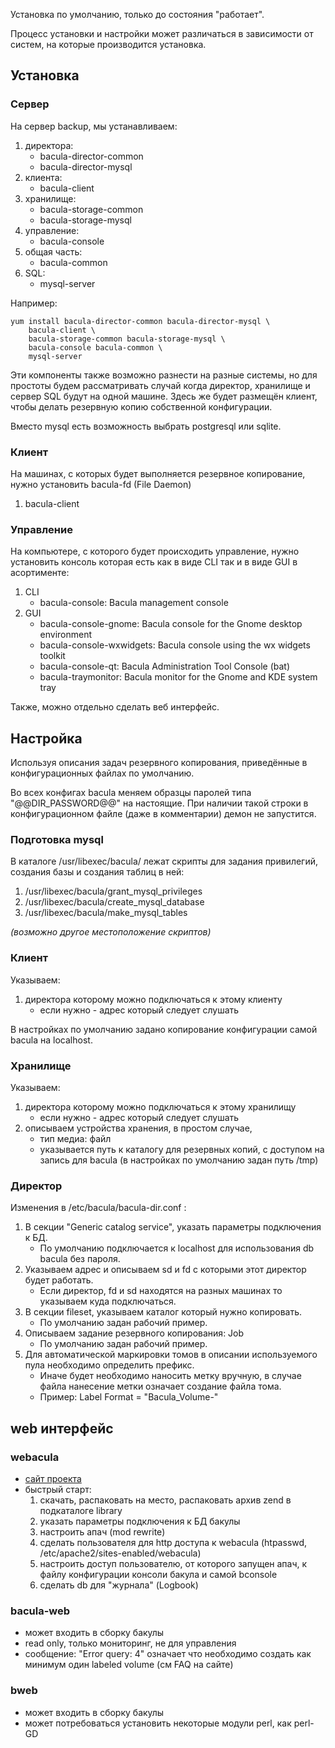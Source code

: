 Установка по умолчанию, только до состояния "работает".

Процесс установки и настройки может различаться в зависимости от систем,
на которые производится установка.

## Установка

### Сервер

На сервер backup, мы устанавливаем:

1.  директора:
      - bacula-director-common
      - bacula-director-mysql
2.  клиента:
      - bacula-client
3.  хранилище:
      - bacula-storage-common
      - bacula-storage-mysql
4.  управление:
      - bacula-console
5.  общая часть:
      - bacula-common
6.  SQL:
      - mysql-server

Например:

    yum install bacula-director-common bacula-director-mysql \
        bacula-client \
        bacula-storage-common bacula-storage-mysql \
        bacula-console bacula-common \
        mysql-server

Эти компоненты также возможно разнести на разные системы, но для
простоты будем рассматривать случай когда директор, хранилище и
сервер SQL будут на одной машине. Здесь же будет размещён клиент, чтобы
делать резервную копию собственной конфигурации.

Вместо mysql есть возможность выбрать postgresql или sqlite.

### Клиент

На машинах, с которых будет выполняется резервное копирование, нужно
установить bacula-fd (File Daemon)

1.  bacula-client

### Управление

На компьютере, с которого будет происходить управление, нужно установить
консоль которая есть как в виде CLI так и в виде GUI в асортименте:

1.  CLI
      - bacula-console: Bacula management console
2.  GUI
      - bacula-console-gnome: Bacula console for the Gnome desktop
        environment
      - bacula-console-wxwidgets: Bacula console using the wx widgets
        toolkit
      - bacula-console-qt: Bacula Administration Tool Console (bat)
      - bacula-traymonitor: Bacula monitor for the Gnome and KDE system
        tray

Также, можно отдельно сделать веб интерфейс.

## Настройка

Используя описания задач резервного копирования, приведённые в
конфигурационных файлах по умолчанию.

Во всех конфигах bacula меняем образцы паролей типа "@@DIR_PASSWORD@@"
на настоящие. При наличии такой строки в конфигурационном файле (даже в
комментарии) демон не запустится.

### Подготовка mysql

В каталоге /usr/libexec/bacula/ лежат скрипты для задания привилегий,
создания базы и создания таблиц в ней:

1.  /usr/libexec/bacula/grant_mysql_privileges
2.  /usr/libexec/bacula/create_mysql_database
3.  /usr/libexec/bacula/make_mysql_tables

*(возможно другое местоположение скриптов)*

### Клиент

Указываем:

1.  директора которому можно подключаться к этому клиенту
      - если нужно - адрес который следует слушать

В настройках по умолчанию задано копирование конфигурации самой bacula
на localhost.

### Хранилище

Указываем:

1.  директора которому можно подключаться к этому хранилищу
      - если нужно - адрес который следует слушать
2.  описываем устройства хранения, в простом случае,
      - тип медиа: файл
      - указывается путь к каталогу для резервных копий, с доступом на
        запись для bacula (в настройках по умолчанию задан путь /tmp)

### Директор

Изменения в /etc/bacula/bacula-dir.conf :

1.  В секции "Generic catalog service", указать параметры подключения к
    БД.
      - По умолчанию подключается к localhost для использования db
        bacula без пароля.
2.  Указываем адрес и описываем sd и fd с которыми этот директор будет
    работать.
      - Если директор, fd и sd находятся на разных машинах то указываем
        куда подключаться.
3.  В секции fileset, указываем каталог который нужно копировать.
      - По умолчанию задан рабочий пример.
4.  Описываем задание резервного копирования: Job
      - По умолчанию задан рабочий пример.
5.  Для автоматической маркировки томов в описании используемого пула
    необходимо определить префикс.
      - Иначе будет необходимо наносить метку вручную, в случае файла
        нанесение метки означает создание файла тома.
      - Пример:
            Label Format = "Bacula_Volume-"

## web интерфейс

### webacula

  - [сайт проекта](http://sourceforge.net/projects/webacula/)
  - быстрый старт:
    1.  скачать, распаковать на место, распаковать архив zend в
        подкаталоге library
    2.  указать параметры подключения к БД бакулы
    3.  настроить апач (mod rewrite)
    4.  сделать пользователя для http доступа к webacula (htpasswd,
        /etc/apache2/sites-enabled/webacula)
    5.  настроить доступ пользователю, от которого запущен апач, к файлу
        конфигурации консоли бакула и самой bconsole
    6.  сделать db для "журнала" (Logbook)

### bacula-web

  - может входить в сборку бакулы
  - read only, только мониторинг, не для управления
  - сообщение: "Error query: 4" означает что необходимо создать как
    минимум один labeled volume (см FAQ на сайте)

### bweb

  - может входить в сборку бакулы
  - может потребоваться установить некоторые модули perl, как perl-GD

